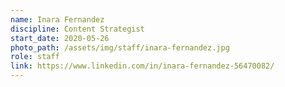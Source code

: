 ```yaml
---
name: Inara Fernandez
discipline: Content Strategist
start_date: 2020-05-26
photo_path: /assets/img/staff/inara-fernandez.jpg
role: staff
link: https://www.linkedin.com/in/inara-fernandez-56470082/
---
```


